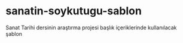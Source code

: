 # sanatin-soykutugu-sablon
Sanat Tarihi dersinin araştırma projesi başlık içeriklerinde kullanılacak şablon
